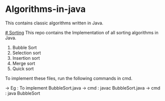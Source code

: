 # Algorithms-in-java
This contains classic algorithms written in Java.

[# Sorting](https://github.com/lokeshkarra/Algorithms-in-java/tree/e6b2953916f7ebc74956da641f393ee3c8f5596d/Sorting)
This repo contains the Implementation of all sorting algorithms in Java.
1) Bubble Sort
2) Selection sort
3) Insertion sort
4) Merge sort
5) Quick sort

To implement these files, run the following commands in cmd.

 -> Eg   : To implement BubbleSort.java
 -> cmd  :  javac BubbleSort.java
 -> cmd  :  java BubbleSort






